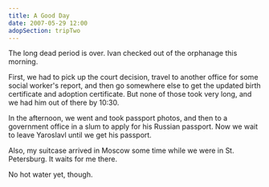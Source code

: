 ```yaml
---
title: A Good Day
date: 2007-05-29 12:00
adopSection: tripTwo
---
```

The long dead period is over.  Ivan checked out of the orphanage this morning.

First, we had to pick up the court decision, travel to another office for some social worker's report, and then go somewhere else to get the updated birth certificate and adoption certificate.  But none of those took very long, and we had him out of there by 10:30.

In the afternoon, we went and took passport photos, and then to a government office in a slum to apply for his Russian passport.  Now we wait to leave Yaroslavl until we get his passport.  

Also, my suitcase arrived in Moscow some time while we were in St. Petersburg.  It waits for me there.

No hot water yet, though.